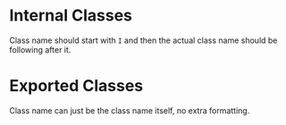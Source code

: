# Internal Classes
Class name should start with `I` and then the actual class name should be following after it.

# Exported Classes
Class name can just be the class name itself, no extra formatting.
